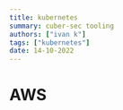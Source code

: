 ```yaml
---
title: kubernetes
summary: cuber-sec tooling
authors: ["ivan k"]
tags: ["kubernetes"]
date: 14-10-2022
---
```


# AWS

